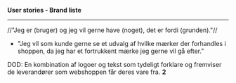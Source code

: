 **User stories - Brand liste**
____________

//"Jeg er (bruger) og jeg vil gerne have (noget), det er fordi (grunden)."//

- "Jeg vil som kunde gerne se et udvalg af hvilke mærker der forhandles i shoppen, da jeg har et fortrukkent mærke jeg gerne vil gå efter."

DOD: En kombination af logoer og tekst som tydeligt forklare og fremviser de leverandører som webshoppen får deres vare fra. **2**
